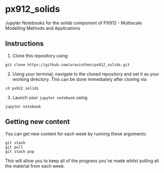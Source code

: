 # px912_solids
Jupyter Notebooks for the solids component of PX912 - Multiscale Modelling Methods and Applications

## Instructions
1. Clone this repository using 
```
git clone https://github.com/aravinthen/px912_solids.git
```
2. Using your terminal, navigate to the cloned repository and set it as your working directory. This can be done immediately after cloning via
```
cd px912_solids
```
3. Launch your `jupyter notebook` using
```
jupyter notebook
``` 

## Getting new content
You can get new content for each week by running these arguments:
```
git stash
git pull
git stash pop
```
This will allow you to keep all of the progress you've made whilst pulling all the material from each week.
